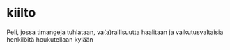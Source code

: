 # kiilto
Peli, jossa timangeja tuhlataan, va(a)rallisuutta haalitaan ja vaikutusvaltaisia henkilöitä houkutellaan kylään
